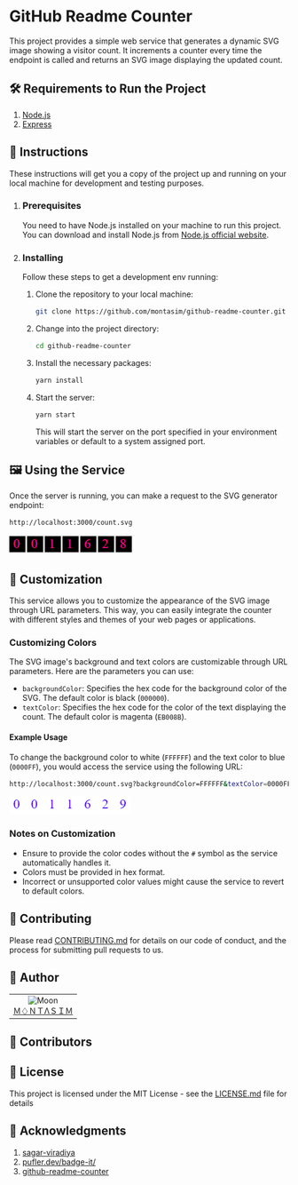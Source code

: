 # GitHub Readme Counter

This project provides a simple web service that generates a dynamic SVG image showing a visitor count. It increments a counter every time the endpoint is called and returns an SVG image displaying the updated count.

## 🛠️ Requirements to Run the Project

1. [Node.js](https://nodejs.org/en)
2. [Express](https://expressjs.com/)

## 🚀 Instructions

These instructions will get you a copy of the project up and running on your local machine for development and testing purposes.

1. ### Prerequisites

   You need to have Node.js installed on your machine to run this project. You can download and install Node.js from [Node.js official website](https://nodejs.org/).

2. ### Installing

   Follow these steps to get a development env running:

   1. Clone the repository to your local machine:
      ```bash
      git clone https://github.com/montasim/github-readme-counter.git
      ```

   2. Change into the project directory:
      ```bash
      cd github-readme-counter
      ```
   
   3. Install the necessary packages:

      ```bash
      yarn install
      ```
   
   4. Start the server:

      ```bash
      yarn start
      ```
   
      This will start the server on the port specified in your environment variables or default to a system assigned port.

## 🖼️ Using the Service

Once the server is running, you can make a request to the SVG generator endpoint:

   ```bash
   http://localhost:3000/count.svg
   ```

![Default Visitor Count](./default.png)

## 🎨 Customization

This service allows you to customize the appearance of the SVG image through URL parameters. This way, you can easily integrate the counter with different styles and themes of your web pages or applications.

### Customizing Colors

The SVG image's background and text colors are customizable through URL parameters. Here are the parameters you can use:

- `backgroundColor`: Specifies the hex code for the background color of the SVG. The default color is black (`000000`).
- `textColor`: Specifies the hex code for the color of the text displaying the count. The default color is magenta (`EB008B`).

#### Example Usage

To change the background color to white (`FFFFFF`) and the text color to blue (`0000FF`), you would access the service using the following URL:

```bash
http://localhost:3000/count.svg?backgroundColor=FFFFFF&textColor=0000FF
```

![Default Visitor Count](./customization-example.png)

### Notes on Customization

- Ensure to provide the color codes without the `#` symbol as the service automatically handles it.
- Colors must be provided in hex format.
- Incorrect or unsupported color values might cause the service to revert to default colors.

## 🤝 Contributing

Please read [CONTRIBUTING.md](./CONTRIBUTING.md) for details on our code of conduct, and the process for submitting pull requests to us.

## 📖 Author

<table>
  <tr>
    <td  align=center>
        <img src="https://avatars.githubusercontent.com/u/95298623?v=4" width="100px" alt="Moon">
        <a href="https://github.com/montasim">
          <br>
            Ｍ♢ＮＴΛＳＩＭ
          </br>
        </a>
    </td>
  </tr>
</table>

## 👥 Contributors

## 📝 License

This project is licensed under the MIT License - see the [LICENSE.md](./LICENSE.md) file for details

## 🙏 Acknowledgments

1. [sagar-viradiya](https://github.com/sagar-viradiya/sagar-viradiya)
2. [pufler.dev/badge-it/](https://pufler.dev/badge-it/)
2. [github-readme-counter](https://github.com/iamskok/github-readme-counter)
